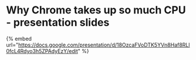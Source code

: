 # Why Chrome takes up so much CPU - presentation slides

{% embed url="https://docs.google.com/presentation/d/18OzcaFVoDTK5YVn8Haf8RLl0fcL4Rdyo3h5ZPAdyEzY/edit" %}
